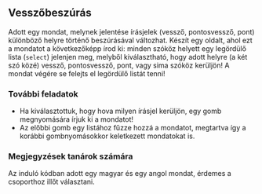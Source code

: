 ## Vesszőbeszúrás

Adott egy mondat, melynek jelentése írásjelek (vessző, pontosvessző, pont) különböző helyre történő beszúrásával változhat. Készít egy oldalt, ahol ezt a mondatot a következőképp írod ki: minden szóköz helyett egy legördülő lista (`select`) jelenjen meg, melyből kiválasztható, hogy adott helyre (a két szó közé) vessző, pontosvessző, pont, vagy sima szóköz kerüljön! A mondat végére se felejts el legördülő listát tenni!

### További feladatok

- Ha kiválasztottuk, hogy hova milyen írásjel kerüljön, egy gomb megnyomására írjuk ki a mondatot!
- Az előbbi gomb egy listához fűzze hozzá a mondatot, megtartva így a korábbi gombnyomásokkor keletkezett mondatokat is.

### Megjegyzések tanárok számára

Az induló kódban adott egy magyar és egy angol mondat, érdemes a csoporthoz illőt választani.
